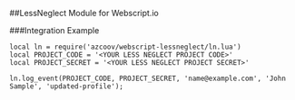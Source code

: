 ##LessNeglect Module for Webscript.io

###Integration Example

    local ln = require('azcoov/webscript-lessneglect/ln.lua')
    local PROJECT_CODE = '<YOUR LESS NEGLECT PROJECT CODE>'
    local PROJECT_SECRET = '<YOUR LESS NEGLECT PROJECT SECRET>'

    ln.log_event(PROJECT_CODE, PROJECT_SECRET, 'name@example.com', 'John Sample', 'updated-profile');